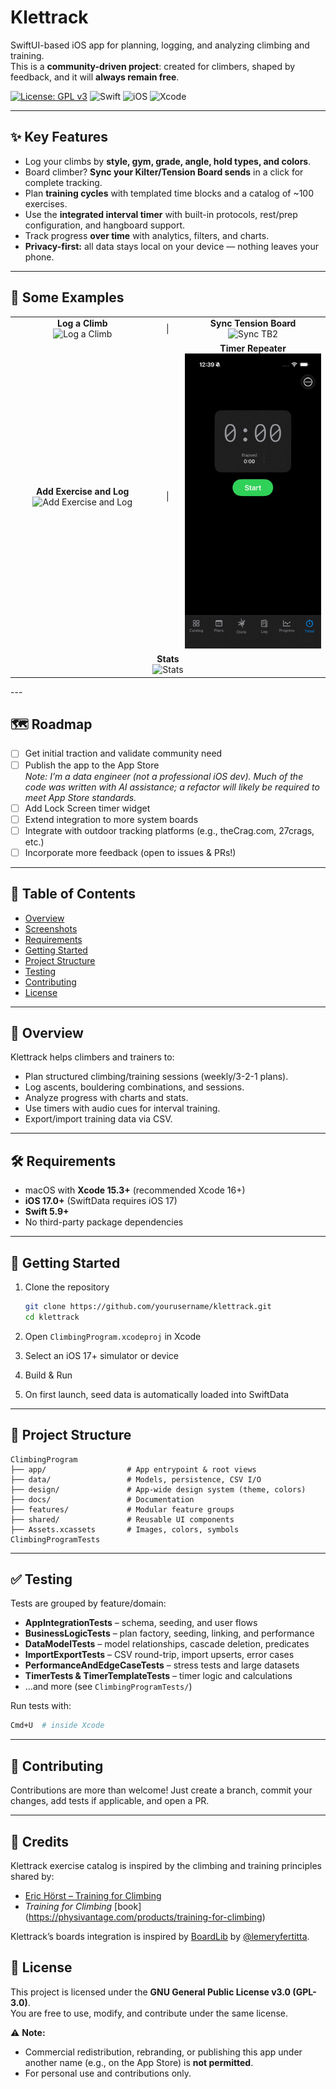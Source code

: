 # Klettrack

SwiftUI-based iOS app for planning, logging, and analyzing climbing and training.  
This is a **community-driven project**: created for climbers, shaped by feedback, and it will **always remain free**.

[![License: GPL v3](https://img.shields.io/badge/License-GPLv3-blue.svg)](LICENSE)  ![Swift](https://img.shields.io/badge/Swift-5.9+-orange.svg)  ![iOS](https://img.shields.io/badge/iOS-17+-lightgrey.svg)   ![Xcode](https://img.shields.io/badge/Xcode-15.3+-blue.svg)  

---

## ✨ Key Features
- Log your climbs by **style, gym, grade, angle, hold types, and colors**.  
- Board climber? **Sync your Kilter/Tension Board sends** in a click for complete tracking.  
- Plan **training cycles** with templated time blocks and a catalog of ~100 exercises.  
- Use the **integrated interval timer** with built-in protocols, rest/prep configuration, and hangboard support.  
- Track progress **over time** with analytics, filters, and charts.  
- **Privacy-first:** all data stays local on your device — nothing leaves your phone.  

---

## 📱 Some Examples

<table>
  <tr>
    <td align="center" width="300">
      <b>Log a Climb</b><br>
      <img src="ClimbingProgram/docs/media/logaClimb.gif" width="300" alt="Log a Climb">
    </td>
    <td width="40" align="center">|</td>
    <td align="center" width="300">
      <b>Sync Tension Board</b><br>
      <img src="ClimbingProgram/docs/media/synctb2.gif" width="300" alt="Sync TB2">
    </td>
  </tr>
  <tr>
    <td align="center" width="300">
      <b>Add Exercise and Log</b><br>
      <img src="ClimbingProgram/docs/media/addExerciseAndLog.gif" width="300" alt="Add Exercise and Log">
    </td>
    <td width="40" align="center">|</td>
    <td align="center" width="300">
      <b>Timer Repeater</b><br>
      <img src="ClimbingProgram/docs/media/Timer_repeater.gif" width="300" alt="Timer Repeater">
    </td>
  </tr>
  <tr>
    <td align="center" colspan="3">
      <b>Stats</b><br>
      <img src="ClimbingProgram/docs/media/Stats.gif" width="300" alt="Stats">
    </td>
  </tr>
</table>
---

## 🗺️ Roadmap

- [ ] Get initial traction and validate community need
- [ ] Publish the app to the App Store  
      _Note: I’m a data engineer (not a professional iOS dev). Much of the code was written with AI assistance; a refactor will likely be required to meet App Store standards._
- [ ] Add Lock Screen timer widget
- [ ] Extend integration to more system boards
- [ ] Integrate with outdoor tracking platforms (e.g., theCrag.com, 27crags, etc.)
- [ ] Incorporate more feedback (open to issues & PRs!)

---

## 📖 Table of Contents

* [Overview](#overview)
* [Screenshots](#screenshots)
* [Requirements](#requirements)
* [Getting Started](#getting-started)
* [Project Structure](#project-structure)
* [Testing](#testing)
* [Contributing](#contributing)
* [License](#license)

---

## 🧗 Overview

Klettrack helps climbers and trainers to:

* Plan structured climbing/training sessions (weekly/3-2-1 plans).
* Log ascents, bouldering combinations, and sessions.
* Analyze progress with charts and stats.
* Use timers with audio cues for interval training.
* Export/import training data via CSV.

---

## 🛠 Requirements

* macOS with **Xcode 15.3+** (recommended Xcode 16+)
* **iOS 17.0+** (SwiftData requires iOS 17)
* **Swift 5.9+**
* No third-party package dependencies

---

## 🚀 Getting Started

1. Clone the repository

   ```bash
   git clone https://github.com/yourusername/klettrack.git
   cd klettrack
   ```
2. Open `ClimbingProgram.xcodeproj` in Xcode
3. Select an iOS 17+ simulator or device
4. Build & Run
5. On first launch, seed data is automatically loaded into SwiftData

---

## 📂 Project Structure

```
ClimbingProgram
├── app/                  # App entrypoint & root views
├── data/                 # Models, persistence, CSV I/O
├── design/               # App-wide design system (theme, colors)
├── docs/                 # Documentation
├── features/             # Modular feature groups
├── shared/               # Reusable UI components
├── Assets.xcassets       # Images, colors, symbols
ClimbingProgramTests
```

---

## ✅ Testing

Tests are grouped by feature/domain:

* **AppIntegrationTests** – schema, seeding, and user flows
* **BusinessLogicTests** – plan factory, seeding, linking, and performance
* **DataModelTests** – model relationships, cascade deletion, predicates
* **ImportExportTests** – CSV round-trip, import upserts, error cases
* **PerformanceAndEdgeCaseTests** – stress tests and large datasets
* **TimerTests & TimerTemplateTests** – timer logic and calculations
* …and more (see `ClimbingProgramTests/`)

Run tests with:

```bash
Cmd+U  # inside Xcode
```

---

## 🤝 Contributing

Contributions are more than welcome!
Just create a branch, commit your changes, add tests if applicable, and open a PR.

---

## 🙌 Credits  

Klettrack exercise catalog is inspired by the climbing and training principles shared by: 
- [Eric Hörst – Training for Climbing](https://trainingforclimbing.com/)  
- *Training for Climbing* [book] (https://physivantage.com/products/training-for-climbing)  

Klettrack’s boards integration is inspired by [BoardLib](https://github.com/lemeryfertitta/BoardLib) by [@lemeryfertitta](https://github.com/lemeryfertitta).



## 📄 License  

This project is licensed under the **GNU General Public License v3.0 (GPL-3.0)**.  
You are free to use, modify, and contribute under the same license.  

⚠️ **Note:**  
- Commercial redistribution, rebranding, or publishing this app under another name (e.g., on the App Store) is **not permitted**.  
- For personal use and contributions only.  



